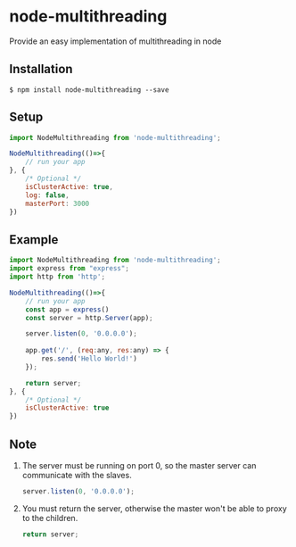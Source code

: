 # node-multithreading
Provide an easy implementation of multithreading in node
## Installation

```
$ npm install node-multithreading --save
```

## Setup
```js
import NodeMultithreading from 'node-multithreading';

NodeMultithreading(()=>{
    // run your app
}, {
    /* Optional */
    isClusterActive: true,
    log: false,
    masterPort: 3000
})
```

## Example

```js
import NodeMultithreading from 'node-multithreading';
import express from "express";
import http from 'http';

NodeMultithreading(()=>{
    // run your app
    const app = express()
    const server = http.Server(app);

    server.listen(0, '0.0.0.0');
    
    app.get('/', (req:any, res:any) => {
        res.send('Hello World!')
    });

    return server;
}, {
    /* Optional */
    isClusterActive: true
})
```

## Note
1) The server must be running on port 0, so the master server can communicate with the slaves.

    ```js
    server.listen(0, '0.0.0.0');
    ```
2) You must return the server, otherwise the master won't be able to proxy to the children.
    ```js
	return server;
    ```
